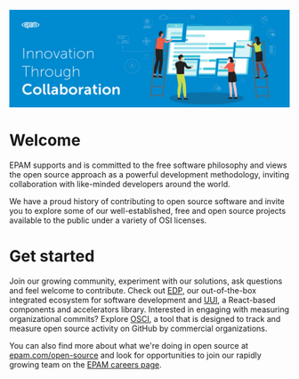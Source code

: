 ![EPAM - Innovation through Collaboration](https://github.com/epam/.github/blob/main/Header_Image.png)

# Welcome

EPAM supports and is committed to the free software philosophy and views the open source approach as a powerful development methodology, inviting collaboration with like-minded developers around the world.

We have a proud history of contributing to open source software and invite you to explore some of our well-established, free and open source projects available to the public under a variety of OSI licenses.

# Get started

Join our growing community, experiment with our solutions, ask questions and feel welcome to contribute. Check out [EDP](https://github.com/epam/edp-install), our out-of-the-box integrated ecosystem for software development and [UUI](https://github.com/epam/UUI), a React-based components and accelerators library. Interested in engaging with measuring organizational commits? Explore [OSCI](https://github.com/epam/OSCI), a tool that is designed to track and measure open source activity on GitHub by commercial organizations.

You can also find more about what we're doing in open source at [epam.com/open-source](epam.com/open-source) and look for opportunities to join our rapidly growing team on the [EPAM careers page](https://www.epam.com/careers).
